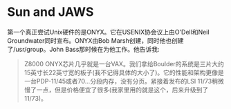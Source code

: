 # Sun and JAWS

第一个真正尝试Unix硬件的是ONYX。它在USENIX协会议上由O'Dell和Neil Groundwater同时宣布。ONYX由Bob Marsh创建，同时他也创建了/usr/group。John Bass那时候在为他工作。他告诉我:

> Z8000 ONYX芯片几乎就是一台VAX。我们拿给Boulder的系统是三片大约15英寸长22英寸宽的板子(我不记得具体的大小了)。它的性能和架构更像是一台PDP-11/45或者70...分段内存，没有分页。紧接着发布的LSI 11/73稍微慢了一点，但是价格便宜了很多(我家里用的就是这个，后来升级到了11/73)。

> 
